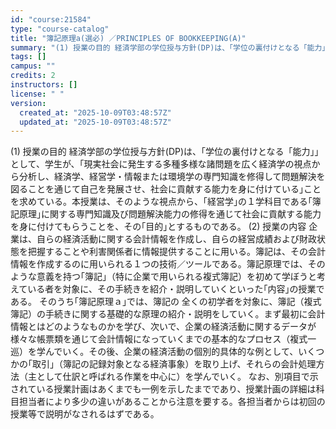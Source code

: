 ```yaml
---
id: "course:21584"
type: "course-catalog"
title: "簿記原理a(選必) ／PRINCIPLES OF BOOKKEEPING(A)"
summary: "(1) 授業の目的 経済学部の学位授与方針(DP)は、｢学位の裏付けとなる「能力」｣として、学生が、｢現実社会に発生する多種多様な諸問題を広く経済学の視点から分析し、経済学、経営学・情報または環境学の専門知識を修得して問題解決を図ることを通…"
tags: []
campus: ""
credits: 2
instructors: []
license: " "
version:
  created_at: "2025-10-09T03:48:57Z"
  updated_at: "2025-10-09T03:48:57Z"
---
```


(1) 授業の目的 経済学部の学位授与方針(DP)は、｢学位の裏付けとなる「能力」｣として、学生が、｢現実社会に発生する多種多様な諸問題を広く経済学の視点から分析し、経済学、経営学・情報または環境学の専門知識を修得して問題解決を図ることを通じて自己を発展させ、社会に貢献する能力を身に付けている｣ことを求めている。本授業は、そのような視点から、｢経営学｣の１学科目である｢簿記原理｣に関する専門知識及び問題解決能力の修得を通じて社会に貢献する能力を身に付けてもらうことを、その｢目的｣とするものである。 (2) 授業の内容 企業は、自らの経済活動に関する会計情報を作成し、自らの経営成績および財政状態を把握することや利害関係者に情報提供することに用いる。簿記は、その会計情報を作成するのに用いられる１つの技術／ツールである。簿記原理では、そのような意義を持つ｢簿記｣（特に企業で用いられる複式簿記）を初めて学ぼうと考えている者を対象に、その手続きを紹介・説明していくといった｢内容｣の授業である。 そのうち｢簿記原理ａ｣では、簿記の 全くの初学者を対象に、簿記（複式簿記）の手続きに関する基礎的な原理の紹介・説明をしていく。まず最初に会計情報とはどのようなものかを学び、次いで、企業の経済活動に関するデータが様々な帳票類を通じて会計情報になっていくまでの基本的なプロセス（複式一巡）を学んでいく。その後、企業の経済活動の個別的具体的な例として、いくつかの｢取引｣（簿記の記録対象となる経済事象）を取り上げ、それらの会計処理方法（主として仕訳と呼ばれる作業を中心に）を学んでいく。 なお、別項目で示されている授業計画はあくまでも一例を示したまでであり、授業計画の詳細は科目担当者により多少の違いがあることから注意を要する。各担当者からは初回の授業等で説明がなされるはずである。
